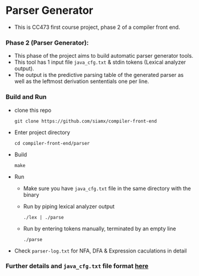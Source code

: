 # Parser Generator

- This is CC473 first course project, phase 2 of a compiler front end.

### Phase 2 (Parser Generator):
- This phase of the project aims to build automatic parser generator tools.
- This tool has 1 input file `java_cfg.txt` & stdin tokens (Lexical analyzer output).
- The output is the predictive parsing table of the generated parser as well as the leftmost derivation sententials one per line.

### Build and Run

- clone this repo

    `git clone https://github.com/siamx/compiler-front-end`

- Enter project directory

    `cd compiler-front-end/parser`

- Build

    `make`

- Run

    - Make sure you have `java_cfg.txt` file in the same directory with the binary

    - Run by piping lexical analyzer output

        `./lex | ./parse`

    - Run by entering tokens manually, terminated by an empty line

        `./parse`

- Check `parser-log.txt` for NFA, DFA & Expression caculations in detail

### Further details and `java_cfg.txt` file format [here](Parser_Generator.pdf)
